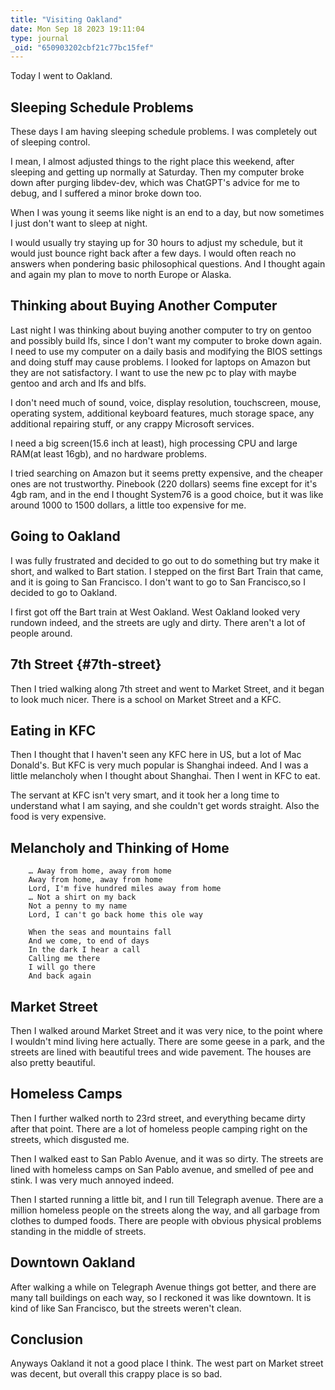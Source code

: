 ```yaml
---
title: "Visiting Oakland"
date: Mon Sep 18 2023 19:11:04
type: journal
_oid: "650903202cbf21c77bc15fef"
---
```

Today I went to Oakland.

## Sleeping Schedule Problems

These days I am having sleeping schedule problems. I was completely out
of sleeping control.

I mean, I almost adjusted things to the right place this weekend, after
sleeping and getting up normally at Saturday. Then my computer broke
down after purging libdev-dev, which was ChatGPT's advice for me to
debug, and I suffered a minor broke down too.

When I was young it seems like night is an end to a day, but now
sometimes I just don't want to sleep at night.

I would usually try staying up for 30 hours to adjust my schedule, but
it would just bounce right back after a few days. I would often reach no
answers when pondering basic philosophical questions. And I thought
again and again my plan to move to north Europe or Alaska.

## Thinking about Buying Another Computer

Last night I was thinking about buying another computer to try on gentoo
and possibly build lfs, since I don't want my computer to broke down
again. I need to use my computer on a daily basis and modifying the BIOS
settings and doing stuff may cause problems. I looked for laptops on
Amazon but they are not satisfactory. I want to use the new pc to play
with maybe gentoo and arch and lfs and blfs.

I don't need much of sound, voice, display resolution, touchscreen,
mouse, operating system, additional keyboard features, much storage
space, any additional repairing stuff, or any crappy Microsoft services.

I need a big screen(15.6 inch at least), high processing CPU and large
RAM(at least 16gb), and no hardware problems.

I tried searching on Amazon but it seems pretty expensive, and the
cheaper ones are not trustworthy. Pinebook (220 dollars) seems fine
except for it's 4gb ram, and in the end I thought System76 is a good
choice, but it was like around 1000 to 1500 dollars, a little too
expensive for me.

## Going to Oakland

I was fully frustrated and decided to go out to do something but try
make it short, and walked to Bart station. I stepped on the first Bart
Train that came, and it is going to San Francisco. I don't want to go to
San Francisco,so I decided to go to Oakland.

I first got off the Bart train at West Oakland. West Oakland looked very
rundown indeed, and the streets are ugly and dirty. There aren't a lot
of people around.

## 7th Street {#7th-street}

Then I tried walking along 7th street and went to Market Street, and it
began to look much nicer. There is a school on Market Street and a KFC.

## Eating in KFC

Then I thought that I haven't seen any KFC here in US, but a lot of Mac
Donald's. But KFC is very much popular is Shanghai indeed. And I was a
little melancholy when I thought about Shanghai. Then I went in KFC to
eat.

The servant at KFC isn't very smart, and it took her a long time to
understand what I am saying, and she couldn't get words straight. Also
the food is very expensive.

## Melancholy and Thinking of Home

        … Away from home, away from home
        Away from home, away from home
        Lord, I'm five hundred miles away from home
        … Not a shirt on my back
        Not a penny to my name
        Lord, I can't go back home this ole way

        When the seas and mountains fall
        And we come, to end of days
        In the dark I hear a call
        Calling me there
        I will go there
        And back again

## Market Street

Then I walked around Market Street and it was very nice, to the point
where I wouldn't mind living here actually. There are some geese in a
park, and the streets are lined with beautiful trees and wide pavement.
The houses are also pretty beautiful.

## Homeless Camps

Then I further walked north to 23rd street, and everything became dirty
after that point. There are a lot of homeless people camping right on
the streets, which disgusted me.

Then I walked east to San Pablo Avenue, and it was so dirty. The streets
are lined with homeless camps on San Pablo avenue, and smelled of pee
and stink. I was very much annoyed indeed.

Then I started running a little bit, and I run till Telegraph avenue.
There are a million homeless people on the streets along the way, and
all garbage from clothes to dumped foods. There are people with obvious
physical problems standing in the middle of streets.

## Downtown Oakland

After walking a while on Telegraph Avenue things got better, and there
are many tall buildings on each way, so I reckoned it was like downtown.
It is kind of like San Francisco, but the streets weren't clean.

## Conclusion

Anyways Oakland it not a good place I think. The west part on Market
street was decent, but overall this crappy place is so bad.

